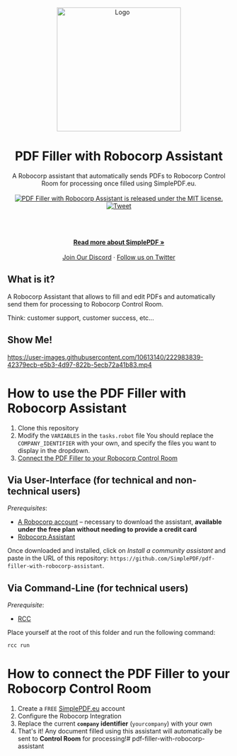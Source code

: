 </br>
</br>
<div align="center">
  <a href="https://simplepdf.eu" target="_blank">
  <picture>
    <source media="(prefers-color-scheme: dark)" srcset="https://cdn.simplepdf.eu/simple-pdf/assets/simplepdf-github-white.png">
    <img src="https://cdn.simplepdf.eu/simple-pdf/assets/simplepdf-github.png" width="280" alt="Logo"/>
  </picture>
  </a>
</div>
<h1 align="center">PDF Filler with Robocorp Assistant</h1>
<div align="center">
A Robocorp assistant that automatically sends PDFs to Robocorp Control Room for processing once filled using SimplePDF.eu.
</div>
</br>
<div align="center">
  <a href="https://github.com/SimplePDF/simplepdf-embed/blob/main/LICENSE.md">
    <img src="https://img.shields.io/badge/license-MIT-blue.svg" alt="PDF Filler with Robocorp Assistant is released under the MIT license." />
  </a>
  <a href="https://twitter.com/intent/tweet?text=SimplePDF+with+Robocorp+assistant!&url=https://github.com/SimplePDF/pdf-filler-with-robocorp-assistant">
    <img src="https://img.shields.io/twitter/url/http/shields.io.svg?style=social" alt="Tweet" />
  </a>
</div>
</br>
</br>
<p align="center">
<br />
<a href="https://simplepdf.eu" rel="dofollow"><strong>Read more about SimplePDF »</strong></a>
<br />
<br/>
<a href="https://discord.gg/TvRFMCTN">Join Our Discord</a>
  ·
<a href="https://twitter.com/simple_pdf">Follow us on Twitter</a>
</p>

## What is it?

A Robocorp Assistant that allows to fill and edit PDFs and automatically send them for processing to Robocorp Control Room.

Think: customer support, customer success, etc...


## Show Me!

https://user-images.githubusercontent.com/10613140/222983839-42379ecb-e5b3-4d97-822b-5ecb72a41b83.mp4


# How to use the PDF Filler with Robocorp Assistant

1. Clone this repository
2. Modify the `VARIABLES` in the `tasks.robot` file
You should replace the `COMPANY_IDENTIFIER` with your own, and specify the files you want to display in the dropdown.
3. [Connect the PDF Filler to your Robocorp Control Room](#How-to-connect-the-PDF-Filler-to-your-Robocorp-Control-Room)


## Via User-Interface (for technical and non-technical users)

_Prerequisites_:

- [A Robocorp account](https://robocorp.com) – necessary to download the assistant, **available under the free plan without needing to provide a credit card**
- [Robocorp Assistant](https://robocorp.com/docs/control-room/configuring-assistants/installation)

Once downloaded and installed, click on _Install a community assistant_ and paste in the URL of this repository: `https://github.com/SimplePDF/pdf-filler-with-robocorp-assistant`.

## Via Command-Line (for technical users)

_Prerequisite_:

- [RCC](https://github.com/robocorp/rcc)

Place yourself at the root of this folder and run the following command:

```bash
rcc run
```

# How to connect the PDF Filler to your Robocorp Control Room

1. Create a `FREE` [SimplePDF.eu](https://simplePDF.eu/pricing) account
2. Configure the Robocorp Integration
3. Replace the current **`company` identifier** (`yourcompany`) with your own
4. That's it! Any document filled using this assistant will automatically be sent to **Control Room** for processing!# pdf-filler-with-robocorp-assistant
